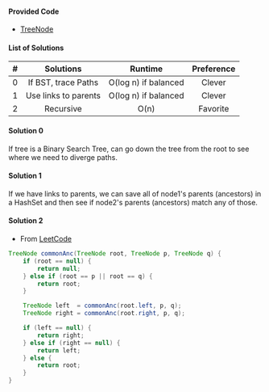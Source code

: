 #### Provided Code

- [TreeNode](https://github.com/RodneyShag/Interview_solutions/blob/master/Solutions/Implement%20a%20TreeNode.md)


#### List of Solutions

| # |        Solutions        |        Runtime       |   Preference    |
|:-:|:-----------------------:|:--------------------:|:---------------:|
| 0 | If BST, trace Paths     | O(log n) if balanced |     Clever      |
| 1 | Use links to parents    | O(log n) if balanced |     Clever      |
| 2 | Recursive               | O(n)                 |     Favorite    |


#### Solution 0

If tree is a Binary Search Tree, can go down the tree from the root to see where we need to diverge paths.


#### Solution 1

If we have links to parents, we can save all of node1's parents (ancestors) in a HashSet and then see if node2's parents (ancestors) match any of those.


#### Solution 2

- From [LeetCode](http://www.programcreek.com/2014/07/leetcode-lowest-common-ancestor-of-a-binary-tree-java/)

```java
TreeNode commonAnc(TreeNode root, TreeNode p, TreeNode q) {
    if (root == null) {
        return null;
    } else if (root == p || root == q) {
        return root;
    }

    TreeNode left  = commonAnc(root.left, p, q);
    TreeNode right = commonAnc(root.right, p, q);

    if (left == null) {
        return right;
    } else if (right == null) {
        return left;
    } else {
        return root;
    }
}
```
